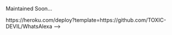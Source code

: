Maintained Soon...

<!--> https://heroku.com/deploy?template=https://github.com/TOXIC-DEVIL/WhatsAlexa -->
